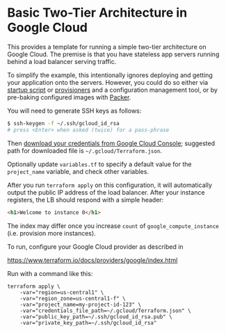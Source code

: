 # Basic Two-Tier Architecture in Google Cloud

This provides a template for running a simple two-tier architecture on Google Cloud.
The premise is that you have stateless app servers running behind
a load balancer serving traffic.

To simplify the example, this intentionally ignores deploying and
getting your application onto the servers. However, you could do so either via
[startup script](http://terraform.io/docs/providers/google/r/compute_instance.html#metadata_startup_script) or
[provisioners](https://www.terraform.io/docs/provisioners/) and a configuration
management tool, or by pre-baking configured images with
[Packer](https://packer.io/docs/builders/googlecompute.html).

You will need to generate SSH keys as follows:

```sh
$ ssh-keygen -f ~/.ssh/gcloud_id_rsa
# press <Enter> when asked (twice) for a pass-phrase
```

Then [download your credentials from Google Cloud Console](https://www.terraform.io/docs/providers/google/#credentials); suggested path for downloaded file is `~/.gcloud/Terraform.json`.

Optionally update `variables.tf` to specify a default value for the `project_name` variable, and check other variables.

After you run `terraform apply` on this configuration, it will
automatically output the public IP address of the load balancer.
After your instance registers, the LB should respond with a simple header:

```html
<h1>Welcome to instance 0</h1>
```

The index may differ once you increase `count` of `google_compute_instance`
(i.e. provision more instances).

To run, configure your Google Cloud provider as described in

https://www.terraform.io/docs/providers/google/index.html

Run with a command like this:

```
terraform apply \
	-var="region=us-central1" \
	-var="region_zone=us-central1-f" \
	-var="project_name=my-project-id-123" \
	-var="credentials_file_path=~/.gcloud/Terraform.json" \
	-var="public_key_path=~/.ssh/gcloud_id_rsa.pub" \
	-var="private_key_path=~/.ssh/gcloud_id_rsa"
```
